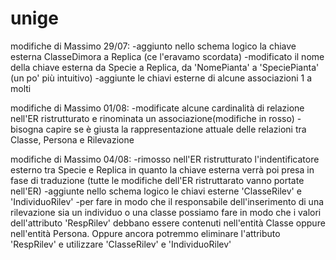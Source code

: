 # unige

modifiche di Massimo 29/07:
-aggiunto nello schema logico la chiave esterna ClasseDimora a Replica (ce l'eravamo scordata)
-modificato il nome della chiave esterna da Specie a Replica, da 'NomePianta' a 'SpeciePianta' (un po' più intuitivo)
-aggiunte le chiavi esterne di alcune associazioni 1 a molti

modifiche di Massimo 01/08:
-modificate alcune cardinalità di relazione nell'ER ristrutturato e rinominata un associazione(modifiche in rosso)
-bisogna capire se è giusta la rappresentazione attuale delle relazioni tra Classe, Persona e Rilevazione 


modifiche di Massimo 04/08:
-rimosso nell'ER ristrutturato l'indentificatore esterno tra Specie e Replica in quanto la chiave esterna verrà poi presa in fase di traduzione (tutte le modifiche dell'ER ristruttarato vanno portate nell'ER)
-aggiunte nello schema logico le chiavi esterne 'ClasseRilev' e 'IndividuoRilev'
-per fare in modo che il responsabile dell'inserimento di una rilevazione sia un individuo o una classe possiamo fare in modo che i valori dell'attributo 'RespRilev' debbano essere contenuti nell'entità Classe oppure nell'entità Persona. Oppure ancora potremmo eliminare l'attributo 'RespRilev' e utilizzare 'ClasseRilev' e 'IndividuoRilev'
